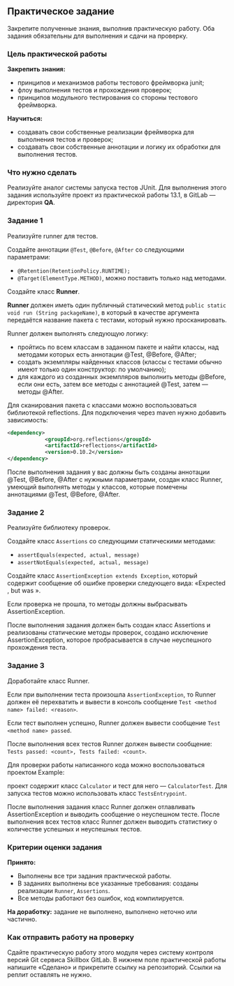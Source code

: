 ## Практическое задание

Закрепите полученные знания, выполнив практическую работу. Оба задания обязательны для выполнения и сдачи на проверку.

### Цель практической работы

**Закрепить знания:**
- принципов и механизмов работы тестового фреймворка junit;
- флоу выполнения тестов и прохождения проверок;
- принципов модульного тестирования со стороны тестового фреймворка.

**Научиться:**
- создавать свои собственные реализации фреймворка для выполнения тестов и проверок;
- создавать свои собственные аннотации и логику их обработки для выполнения тестов.

### Что нужно сделать

Реализуйте аналог системы запуска тестов JUnit. Для выполнения этого задания используйте проект из практической работы 13.1, в GitLab — директория **QA**. 

### Задание 1

Реализуйте runner для тестов.

Создайте аннотации `@Test`, `@Before`, `@After` со следующими параметрами:
- `@Retention(RetentionPolicy.RUNTIME);`
- `@Target(ElementType.METHOD)`, можно поставить только над методами.

Создайте класс **Runner**.

**Runner** должен иметь один публичный статический метод `public static void run (String packageName)`, 
в который в качестве аргумента передаётся название пакета с тестами, который нужно просканировать.

Runner должен выполнять следующую логику:
- пройтись по всем классам в заданном пакете и найти классы, над методами которых есть аннотации @Test, @Before, @After;
- создать экземпляры найденных классов (классы с тестами обычно имеют только один конструктор: по умолчанию);
- для каждого из созданных экземпляров выполнить методы @Before, если они есть, затем все методы с аннотацией @Test, затем — методы @After.

Для сканирования пакета с классами можно воспользоваться библиотекой reflections. Для подключения через maven нужно добавить зависимость:
```xml
<dependency>
            <groupId>org.reflections</groupId>
            <artifactId>reflections</artifactId>
            <version>0.10.2</version>
</dependency>
```

После выполнения задания у вас должны быть созданы аннотации @Test, @Before, @After с нужными параметрами, создан класс Runner, умеющий выполнять методы у классов, которые помечены аннотациями @Test, @Before, @After.

### Задание 2

Реализуйте библиотеку проверок.

Создайте класс `Assertions` со следующими статическими методами:
- `assertEquals(expected, actual, message)`
- `assertNotEquals(expected, actual, message)`

Создайте класс `AssertionException extends Exception`, который содержит сообщение об ошибке проверки следующего вида: «Expected <value>, but was <value>».

Если проверка не прошла, то методы должны выбрасывать AssertionException.

После выполнения задания должен быть создан класс Assertions и реализованы статические методы проверок, создано исключение AssertionException, которое пробрасывается в случае неуспешного прохождения теста.

### Задание 3

Доработайте класс Runner.

Если при выполнении теста произошла `AssertionException`, то Runner должен её перехватить 
и вывести в консоль сообщение `Test <method name> failed: <reason>`.

Если тест выполнен успешно, Runner должен вывести сообщение `Test <method name> passed`.

После выполнения всех тестов Runner должен вывести сообщение: `Tests passed: <count>, Tests failed: <count>`.

Для проверки работы написанного кода можно воспользоваться проектом Example: 

проект содержит класс `Calculator` и тест для него — `CalculatorTest`. Для запуска тестов можно использовать класс `TestsEntrypoint`.

После выполнения задания класс Runner должен отлавливать AssertionException и выводить сообщение о неуспешном тесте. 
После выполнения всех тестов класс Runner должен выводить статистику о количестве успешных и неуспешных тестов.

### Критерии оценки задания

**Принято:**

- Выполнены все три задания практической работы.
- В заданиях выполнены все указанные требования: созданы реализации `Runner`, `Assertions`.
- Все методы работают без ошибок, код компилируется.


**На доработку:** задание не выполнено, выполнено неточно или частично.

### Как отправить работу на проверку

Сдайте практическую работу этого модуля через систему контроля версий Git сервиса Skillbox GitLab. 
В нижнем поле практической работы напишите «Сделано» и прикрепите ссылку на репозиторий. Ссылки на реплит оставлять не нужно.
